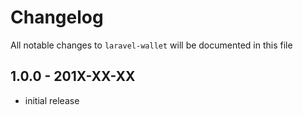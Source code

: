 # Changelog

All notable changes to `laravel-wallet` will be documented in this file

## 1.0.0 - 201X-XX-XX

- initial release
